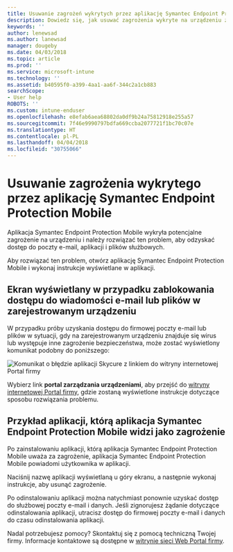 ```yaml
---
title: Usuwanie zagrożeń wykrytych przez aplikację Symantec Endpoint Protection Mobile dla systemu iOS | Microsoft Docs
description: Dowiedz się, jak usuwać zagrożenia wykryte na urządzeniu z systemem iOS.
keywords: ''
author: lenewsad
ms.author: lanewsad
manager: dougeby
ms.date: 04/03/2018
ms.topic: article
ms.prod: ''
ms.service: microsoft-intune
ms.technology: ''
ms.assetid: b40595f0-a399-4aa1-aa6f-344c2a1cb883
searchScope:
- User help
ROBOTS: ''
ms.custom: intune-enduser
ms.openlocfilehash: e8efab6aea68802da0df9b24a75812918e255a57
ms.sourcegitcommit: 7f46e9990797bdfa669ccba2077721f1bc70c07e
ms.translationtype: HT
ms.contentlocale: pl-PL
ms.lasthandoff: 04/04/2018
ms.locfileid: "30755066"
---
```

# <a name="resolve-a-threat-found-by-symantec-endpoint-protection-mobile"></a>Usuwanie zagrożenia wykrytego przez aplikację Symantec Endpoint Protection Mobile

Aplikacja Symantec Endpoint Protection Mobile wykryła potencjalne zagrożenie na urządzeniu i należy rozwiązać ten problem, aby odzyskać dostęp do poczty e-mail, aplikacji i plików służbowych. 

Aby rozwiązać ten problem, otwórz aplikację Symantec Endpoint Protection Mobile i wykonaj instrukcje wyświetlane w aplikacji.

## <a name="what-you-might-see-if-your-enrolled-device-is-blocked-from-accessing-email-or-files"></a>Ekran wyświetlany w przypadku zablokowania dostępu do wiadomości e-mail lub plików w zarejestrowanym urządzeniu

W przypadku próby uzyskania dostępu do firmowej poczty e-mail lub plików w sytuacji, gdy na zarejestrowanym urządzeniu znajduje się wirus lub występuje inne zagrożenie bezpieczeństwa, może zostać wyświetlony komunikat podobny do poniższego:

![Komunikat o błędzie aplikacji Skycure z linkiem do witryny internetowej Portal firmy](./media/mtd-go-to-device-management-portal-android.png)

Wybierz link **portal zarządzania urządzeniami**, aby przejść do [witryny internetowej Portal firmy](https://portal.manage.microsoft.com#HelpDeskDialog), gdzie zostaną wyświetlone instrukcje dotyczące sposobu rozwiązania problemu.

## <a name="example-of-an-app-that-symantec-endpoint-protection-mobile-sees-as-a-threat"></a>Przykład aplikacji, którą aplikacja Symantec Endpoint Protection Mobile widzi jako zagrożenie

Po zainstalowaniu aplikacji, którą aplikacja Symantec Endpoint Protection Mobile uważa za zagrożenie, aplikacja Symantec Endpoint Protection Mobile powiadomi użytkownika w aplikacji.

Naciśnij nazwę aplikacji wyświetlaną u góry ekranu, a następnie wykonaj instrukcje, aby usunąć zagrożenie.

Po odinstalowaniu aplikacji można natychmiast ponownie uzyskać dostęp do służbowej poczty e-mail i danych. Jeśli zignorujesz żądanie dotyczące odinstalowania aplikacji, utracisz dostęp do firmowej poczty e-mail i danych do czasu odinstalowania aplikacji.

Nadal potrzebujesz pomocy? Skontaktuj się z pomocą techniczną Twojej firmy. Informacje kontaktowe są dostępne w [witrynie sieci Web Portal firmy](https://portal.manage.microsoft.com#HelpDeskDialog).

